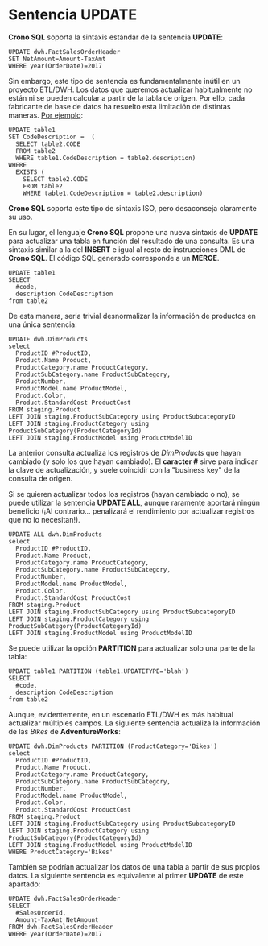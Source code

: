﻿---
sidebarDepth: 2
---

# Sentencia UPDATE

**Crono SQL** soporta la sintaxis estándar de la sentencia **UPDATE**:

``` CronoSqlSample
UPDATE dwh.FactSalesOrderHeader 
SET NetAmount=Amount-TaxAmt
WHERE year(OrderDate)=2017
```


Sin embargo, este tipo de sentencia es fundamentalmente inútil en un proyecto ETL/DWH. Los datos que queremos actualizar habitualmente no están ni se pueden calcular a partir de la tabla de origen. Por ello, cada fabricante de base de datos ha resuelto esta limitación de distintas maneras. [Por ejemplo](http://stackoverflow.com/questions/2446764/update-statement-with-inner-join-on-oracle):

``` CronoSqlSample
UPDATE table1 
SET CodeDescription =  (
  SELECT table2.CODE
  FROM table2 
  WHERE table1.CodeDescription = table2.description)
WHERE
  EXISTS (
    SELECT table2.CODE
    FROM table2 
    WHERE table1.CodeDescription = table2.description)
```


**Crono SQL** soporta este tipo de sintaxis ISO, pero desaconseja claramente su uso.

En su lugar, el lenguaje **Crono SQL** propone una nueva sintaxis de **UPDATE** para actualizar una tabla en función del resultado de una consulta. Es una sintaxis similar a la del **INSERT** e igual al resto de instrucciones DML de **Crono SQL**. El código SQL generado corresponde a un **MERGE**.
 
``` CronoSqlSample
UPDATE table1
SELECT 
  #code,
  description CodeDescription
from table2
```


De esta manera, seria trivial desnormalizar la información de productos en una única sentencia: 

``` CronoSqlSample
UPDATE dwh.DimProducts 
select 
  ProductID #ProductID,
  Product.Name Product,
  ProductCategory.name ProductCategory,
  ProductSubCategory.name ProductSubCategory,
  ProductNumber,
  ProductModel.name ProductModel,
  Product.Color,
  Product.StandardCost ProductCost
FROM staging.Product
LEFT JOIN staging.ProductSubCategory using ProductSubcategoryID
LEFT JOIN staging.ProductCategory using ProductSubCategory(ProductCategoryId)
LEFT JOIN staging.ProductModel using ProductModelID
```


La anterior consulta actualiza los registros de *DimProducts* que hayan cambiado (y solo los que hayan cambiado). El **caracter #** sirve para indicar la clave de actualización, y suele coincidir con la "business key" de la consulta de origen.

Si se quieren actualizar todos los registros (hayan cambiado o no), se puede utilizar la sentencia **UPDATE ALL**, aunque raramente aportará ningún beneficio (¡Al contrario... penalizará el rendimiento por actualizar registros que no lo necesitan!).

``` CronoSqlSample
UPDATE ALL dwh.DimProducts 
select 
  ProductID #ProductID,
  Product.Name Product,
  ProductCategory.name ProductCategory,
  ProductSubCategory.name ProductSubCategory,
  ProductNumber,
  ProductModel.name ProductModel,
  Product.Color,
  Product.StandardCost ProductCost
FROM staging.Product
LEFT JOIN staging.ProductSubCategory using ProductSubcategoryID
LEFT JOIN staging.ProductCategory using ProductSubCategory(ProductCategoryId)
LEFT JOIN staging.ProductModel using ProductModelID
```


Se puede utilizar la opción **PARTITION** para actualizar solo una parte de la tabla:

``` CronoSqlSample
UPDATE table1 PARTITION (table1.UPDATETYPE='blah')
SELECT 
  #code,
  description CodeDescription
from table2
```


Aunque, evidentemente, en un escenario ETL/DWH es más habitual actualizar múltiples campos. La siguiente sentencia actualiza la información de las *Bikes* de **AdventureWorks**:

``` CronoSqlSample
UPDATE dwh.DimProducts PARTITION (ProductCategory='Bikes')  
select 
  ProductID #ProductID,
  Product.Name Product,
  ProductCategory.name ProductCategory,
  ProductSubCategory.name ProductSubCategory,
  ProductNumber,
  ProductModel.name ProductModel,
  Product.Color,
  Product.StandardCost ProductCost
FROM staging.Product
LEFT JOIN staging.ProductSubCategory using ProductSubcategoryID
LEFT JOIN staging.ProductCategory using ProductSubCategory(ProductCategoryId)
LEFT JOIN staging.ProductModel using ProductModelID
WHERE ProductCategory='Bikes'
```


También se podrían actualizar los datos de una tabla a partir de sus propios datos. La siguiente sentencia es equivalente al primer **UPDATE** de este apartado:

``` CronoSqlSample
UPDATE dwh.FactSalesOrderHeader
SELECT 
  #SalesOrderId,
  Amount-TaxAmt NetAmount
FROM dwh.FactSalesOrderHeader
WHERE year(OrderDate)=2017
```
